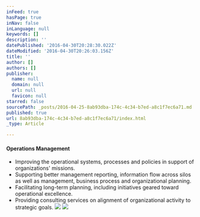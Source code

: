 ```yaml
---
inFeed: true
hasPage: true
inNav: false
inLanguage: null
keywords: []
description: ''
datePublished: '2016-04-30T20:28:30.022Z'
dateModified: '2016-04-30T20:26:03.156Z'
title: ''
author: []
authors: []
publisher:
  name: null
  domain: null
  url: null
  favicon: null
starred: false
sourcePath: _posts/2016-04-25-8ab93dba-174c-4c34-b7ed-a8c1f7ec6a71.md
published: true
url: 8ab93dba-174c-4c34-b7ed-a8c1f7ec6a71/index.html
_type: Article

---
```

#### Operations Management

* Improving the operational systems, processes and policies in support of organizations' missions.
* Supporting better management reporting, information flow across silos as well as management, business process and organizational planning.
* Facilitating long-term planning, including initiatives geared toward operational excellence.
* Providing consulting services on alignment of organizational activity to strategic goals.
![](https://the-grid-user-content.s3-us-west-2.amazonaws.com/fb1cfcde-c827-4542-8974-cc1182c61c67.jpg)
![](https://the-grid-user-content.s3-us-west-2.amazonaws.com/e44e0704-ebf7-4b3d-8578-b291a8fed0a9.jpg)